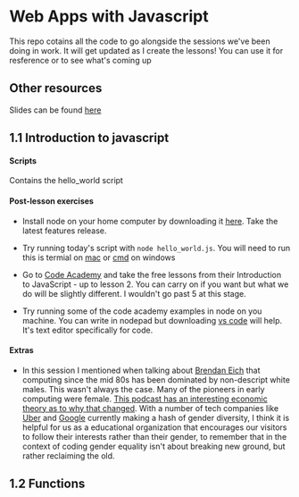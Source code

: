 # Web Apps with Javascript

This repo cotains all the code to go alongside the sessions we've been doing in work. It will get updated as I create the lessons!
You can use it for resference or to see what's coming up

## Other resources

Slides can be found [here](https://drive.google.com/open?id=0B_5SlMKap8CyUUE1TngxaGNha1U)


## 1.1 Introduction to javascript

#### Scripts

Contains the hello_world script

#### Post-lesson exercises

* Install node on your home computer by downloading it [here](https://nodejs.org/en/). Take the latest features release.

* Try running today's script with `node hello_world.js`. You will need to run this is termial on [mac](http://blog.teamtreehouse.com/introduction-to-the-mac-os-x-command-line) or [cmd](https://www.lifewire.com/how-to-open-command-prompt-2618089) on windows

* Go to [Code Academy](https://www.codecademy.com/learn/introduction-to-javascript) and take the free lessons from their Introduction to JavaScript - up to lesson 2. You can carry on if you want but what we do will be slightly different. I wouldn't go past 5 at this stage.

* Try running some of the code academy examples in node on you machine. You can write in nodepad but downloading [vs code](https://code.visualstudio.com/) will help. It's text editor specifically for code.

#### Extras

* In this session I mentioned when talking about [Brendan Eich](https://upload.wikimedia.org/wikipedia/commons/thumb/d/d1/Brendan_Eich_Mozilla_Foundation_official_photo.jpg/220px-Brendan_Eich_Mozilla_Foundation_official_photo.jpg) that computing since the mid 80s has been dominated by non-descript white males. This wasn't always the case. Many of the pioneers in early computing were female. [This podcast has an interesting economic theory as to why that changed](http://www.npr.org/sections/money/2016/07/22/487069271/episode-576-when-women-stopped-coding). With a number of tech companies like [Uber](https://www.theguardian.com/technology/2017/jun/13/david-bonderman-resigns-uber-board-sexist-remark) and [Google](https://motherboard.vice.com/en_us/article/kzbm4a/employees-anti-diversity-manifesto-goes-internally-viral-at-google) currently making a hash of gender diversity, I think it is helpful for us as a educational organization that encourages our visitors to follow their interests rather than their gender, to remember that in the context of coding gender equality isn't about breaking new ground, but rather reclaiming the old.


## 1.2 Functions